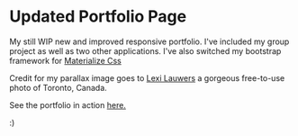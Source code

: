 # Updated Portfolio Page
My still WIP new and improved responsive portfolio.
I've included my group project as well as two other applications. 
I've also switched my bootstrap framework for [Materialize Css](https://materializecss.com/about.html)


Credit for my parallax image goes to [Lexi Lauwers](https://www.pexels.com/photo/aerial-photo-of-city-2921140/) a gorgeous free-to-use photo of Toronto, Canada.

See the portfolio in action [here.](https://breadbooks.github.io/Portfolio-Page/)

:)